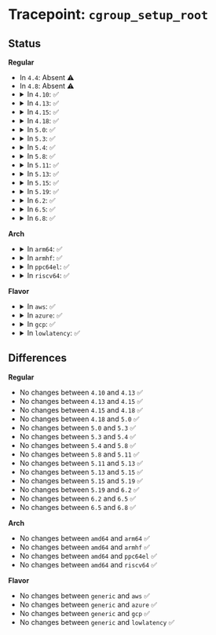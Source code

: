 # Tracepoint: <code>cgroup_setup_root</code>

## Status
<b>Regular</b>
<ul>
<li>
In <code>4.4</code>: Absent ⚠️
</li>
<li>
In <code>4.8</code>: Absent ⚠️
</li>
<li>
<details>
<summary>In <code>4.10</code>: ✅</summary>

Event:

```c
struct trace_event_raw_cgroup_root {
    struct trace_entry ent;
    int root;
    u16 ss_mask;
    u32 __data_loc_name;
    char __data[0];
};
```
Function:

```c
void trace_event_raw_event_cgroup_root(void *__data, struct cgroup_root *root);
```
</details>
</li>
<li>
<details>
<summary>In <code>4.13</code>: ✅</summary>

Event:

```c
struct trace_event_raw_cgroup_root {
    struct trace_entry ent;
    int root;
    u16 ss_mask;
    u32 __data_loc_name;
    char __data[0];
};
```
Function:

```c
void trace_event_raw_event_cgroup_root(void *__data, struct cgroup_root *root);
```
</details>
</li>
<li>
<details>
<summary>In <code>4.15</code>: ✅</summary>

Event:

```c
struct trace_event_raw_cgroup_root {
    struct trace_entry ent;
    int root;
    u16 ss_mask;
    u32 __data_loc_name;
    char __data[0];
};
```
Function:

```c
void trace_event_raw_event_cgroup_root(void *__data, struct cgroup_root *root);
```
</details>
</li>
<li>
<details>
<summary>In <code>4.18</code>: ✅</summary>

Event:

```c
struct trace_event_raw_cgroup_root {
    struct trace_entry ent;
    int root;
    u16 ss_mask;
    u32 __data_loc_name;
    char __data[0];
};
```
Function:

```c
void trace_event_raw_event_cgroup_root(void *__data, struct cgroup_root *root);
```
</details>
</li>
<li>
<details>
<summary>In <code>5.0</code>: ✅</summary>

Event:

```c
struct trace_event_raw_cgroup_root {
    struct trace_entry ent;
    int root;
    u16 ss_mask;
    u32 __data_loc_name;
    char __data[0];
};
```
Function:

```c
void trace_event_raw_event_cgroup_root(void *__data, struct cgroup_root *root);
```
</details>
</li>
<li>
<details>
<summary>In <code>5.3</code>: ✅</summary>

Event:

```c
struct trace_event_raw_cgroup_root {
    struct trace_entry ent;
    int root;
    u16 ss_mask;
    u32 __data_loc_name;
    char __data[0];
};
```
Function:

```c
void trace_event_raw_event_cgroup_root(void *__data, struct cgroup_root *root);
```
</details>
</li>
<li>
<details>
<summary>In <code>5.4</code>: ✅</summary>

Event:

```c
struct trace_event_raw_cgroup_root {
    struct trace_entry ent;
    int root;
    u16 ss_mask;
    u32 __data_loc_name;
    char __data[0];
};
```
Function:

```c
void trace_event_raw_event_cgroup_root(void *__data, struct cgroup_root *root);
```
</details>
</li>
<li>
<details>
<summary>In <code>5.8</code>: ✅</summary>

Event:

```c
struct trace_event_raw_cgroup_root {
    struct trace_entry ent;
    int root;
    u16 ss_mask;
    u32 __data_loc_name;
    char __data[0];
};
```
Function:

```c
void trace_event_raw_event_cgroup_root(void *__data, struct cgroup_root *root);
```
</details>
</li>
<li>
<details>
<summary>In <code>5.11</code>: ✅</summary>

Event:

```c
struct trace_event_raw_cgroup_root {
    struct trace_entry ent;
    int root;
    u16 ss_mask;
    u32 __data_loc_name;
    char __data[0];
};
```
Function:

```c
void trace_event_raw_event_cgroup_root(void *__data, struct cgroup_root *root);
```
</details>
</li>
<li>
<details>
<summary>In <code>5.13</code>: ✅</summary>

Event:

```c
struct trace_event_raw_cgroup_root {
    struct trace_entry ent;
    int root;
    u16 ss_mask;
    u32 __data_loc_name;
    char __data[0];
};
```
Function:

```c
void trace_event_raw_event_cgroup_root(void *__data, struct cgroup_root *root);
```
</details>
</li>
<li>
<details>
<summary>In <code>5.15</code>: ✅</summary>

Event:

```c
struct trace_event_raw_cgroup_root {
    struct trace_entry ent;
    int root;
    u16 ss_mask;
    u32 __data_loc_name;
    char __data[0];
};
```
Function:

```c
void trace_event_raw_event_cgroup_root(void *__data, struct cgroup_root *root);
```
</details>
</li>
<li>
<details>
<summary>In <code>5.19</code>: ✅</summary>

Event:

```c
struct trace_event_raw_cgroup_root {
    struct trace_entry ent;
    int root;
    u16 ss_mask;
    u32 __data_loc_name;
    char __data[0];
};
```
Function:

```c
void trace_event_raw_event_cgroup_root(void *__data, struct cgroup_root *root);
```
</details>
</li>
<li>
<details>
<summary>In <code>6.2</code>: ✅</summary>

Event:

```c
struct trace_event_raw_cgroup_root {
    struct trace_entry ent;
    int root;
    u16 ss_mask;
    u32 __data_loc_name;
    char __data[0];
};
```
Function:

```c
void trace_event_raw_event_cgroup_root(void *__data, struct cgroup_root *root);
```
</details>
</li>
<li>
<details>
<summary>In <code>6.5</code>: ✅</summary>

Event:

```c
struct trace_event_raw_cgroup_root {
    struct trace_entry ent;
    int root;
    u16 ss_mask;
    u32 __data_loc_name;
    char __data[0];
};
```
Function:

```c
void trace_event_raw_event_cgroup_root(void *__data, struct cgroup_root *root);
```
</details>
</li>
<li>
<details>
<summary>In <code>6.8</code>: ✅</summary>

Event:

```c
struct trace_event_raw_cgroup_root {
    struct trace_entry ent;
    int root;
    u16 ss_mask;
    u32 __data_loc_name;
    char __data[0];
};
```
Function:

```c
void trace_event_raw_event_cgroup_root(void *__data, struct cgroup_root *root);
```
</details>
</li>
</ul>
<b>Arch</b>
<ul>
<li>
<details>
<summary>In <code>arm64</code>: ✅</summary>

Event:

```c
struct trace_event_raw_cgroup_root {
    struct trace_entry ent;
    int root;
    u16 ss_mask;
    u32 __data_loc_name;
    char __data[0];
};
```
Function:

```c
void trace_event_raw_event_cgroup_root(void *__data, struct cgroup_root *root);
```
</details>
</li>
<li>
<details>
<summary>In <code>armhf</code>: ✅</summary>

Event:

```c
struct trace_event_raw_cgroup_root {
    struct trace_entry ent;
    int root;
    u16 ss_mask;
    u32 __data_loc_name;
    char __data[0];
};
```
Function:

```c
void trace_event_raw_event_cgroup_root(void *__data, struct cgroup_root *root);
```
</details>
</li>
<li>
<details>
<summary>In <code>ppc64el</code>: ✅</summary>

Event:

```c
struct trace_event_raw_cgroup_root {
    struct trace_entry ent;
    int root;
    u16 ss_mask;
    u32 __data_loc_name;
    char __data[0];
};
```
Function:

```c
void trace_event_raw_event_cgroup_root(void *__data, struct cgroup_root *root);
```
</details>
</li>
<li>
<details>
<summary>In <code>riscv64</code>: ✅</summary>

Event:

```c
struct trace_event_raw_cgroup_root {
    struct trace_entry ent;
    int root;
    u16 ss_mask;
    u32 __data_loc_name;
    char __data[0];
};
```
Function:

```c
void trace_event_raw_event_cgroup_root(void *__data, struct cgroup_root *root);
```
</details>
</li>
</ul>
<b>Flavor</b>
<ul>
<li>
<details>
<summary>In <code>aws</code>: ✅</summary>

Event:

```c
struct trace_event_raw_cgroup_root {
    struct trace_entry ent;
    int root;
    u16 ss_mask;
    u32 __data_loc_name;
    char __data[0];
};
```
Function:

```c
void trace_event_raw_event_cgroup_root(void *__data, struct cgroup_root *root);
```
</details>
</li>
<li>
<details>
<summary>In <code>azure</code>: ✅</summary>

Event:

```c
struct trace_event_raw_cgroup_root {
    struct trace_entry ent;
    int root;
    u16 ss_mask;
    u32 __data_loc_name;
    char __data[0];
};
```
Function:

```c
void trace_event_raw_event_cgroup_root(void *__data, struct cgroup_root *root);
```
</details>
</li>
<li>
<details>
<summary>In <code>gcp</code>: ✅</summary>

Event:

```c
struct trace_event_raw_cgroup_root {
    struct trace_entry ent;
    int root;
    u16 ss_mask;
    u32 __data_loc_name;
    char __data[0];
};
```
Function:

```c
void trace_event_raw_event_cgroup_root(void *__data, struct cgroup_root *root);
```
</details>
</li>
<li>
<details>
<summary>In <code>lowlatency</code>: ✅</summary>

Event:

```c
struct trace_event_raw_cgroup_root {
    struct trace_entry ent;
    int root;
    u16 ss_mask;
    u32 __data_loc_name;
    char __data[0];
};
```
Function:

```c
void trace_event_raw_event_cgroup_root(void *__data, struct cgroup_root *root);
```
</details>
</li>
</ul>

## Differences
<b>Regular</b>
<ul>
<li>
No changes between <code>4.10</code> and <code>4.13</code> ✅
</li>
<li>
No changes between <code>4.13</code> and <code>4.15</code> ✅
</li>
<li>
No changes between <code>4.15</code> and <code>4.18</code> ✅
</li>
<li>
No changes between <code>4.18</code> and <code>5.0</code> ✅
</li>
<li>
No changes between <code>5.0</code> and <code>5.3</code> ✅
</li>
<li>
No changes between <code>5.3</code> and <code>5.4</code> ✅
</li>
<li>
No changes between <code>5.4</code> and <code>5.8</code> ✅
</li>
<li>
No changes between <code>5.8</code> and <code>5.11</code> ✅
</li>
<li>
No changes between <code>5.11</code> and <code>5.13</code> ✅
</li>
<li>
No changes between <code>5.13</code> and <code>5.15</code> ✅
</li>
<li>
No changes between <code>5.15</code> and <code>5.19</code> ✅
</li>
<li>
No changes between <code>5.19</code> and <code>6.2</code> ✅
</li>
<li>
No changes between <code>6.2</code> and <code>6.5</code> ✅
</li>
<li>
No changes between <code>6.5</code> and <code>6.8</code> ✅
</li>
</ul>
<b>Arch</b>
<ul>
<li>
No changes between <code>amd64</code> and <code>arm64</code> ✅
</li>
<li>
No changes between <code>amd64</code> and <code>armhf</code> ✅
</li>
<li>
No changes between <code>amd64</code> and <code>ppc64el</code> ✅
</li>
<li>
No changes between <code>amd64</code> and <code>riscv64</code> ✅
</li>
</ul>
<b>Flavor</b>
<ul>
<li>
No changes between <code>generic</code> and <code>aws</code> ✅
</li>
<li>
No changes between <code>generic</code> and <code>azure</code> ✅
</li>
<li>
No changes between <code>generic</code> and <code>gcp</code> ✅
</li>
<li>
No changes between <code>generic</code> and <code>lowlatency</code> ✅
</li>
</ul>
